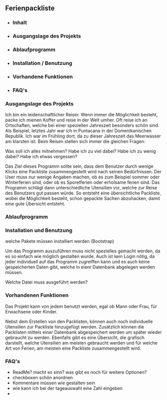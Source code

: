 ## Ferienpackliste

* ### Inhalt
* ### Ausgangslage des Projekts
* ### Ablaufprogramm
* ### Installation / Benutzung
* ### Vorhandene Funktionen
* ### FAQ's




### Ausgangslage des Projekts

Ich bin ein leidenschaftlicher Reiser. Wenn immer die Möglichkeit besteht, packe ich mienen Koffer
und reise in der Welt umher. Oft reise ich an Ortschaften, welche bei einer speziellen Jahreszeit besonders schön sind.
Als Beispiel, letztes Jahr war ich in Puntacana in der Domenikanischen Republik. Ich war im Frühling dort,
da zu dieser Jahreszeit das Meerwasser am klarsten ist. Beim Reisen stellen sich immer die gleichen Fragen:

Was soll ich alles mitnehmen?
Habe ich zu viel dabei?
Habe ich zu wenig dabei?
Habe ich etwas vergessen?

Das Ziel dieses Programm sollte sein, dass dem Benutzer durch wenige Klicks eine Packliste zusammengestellt wird
nach seinen Bedürfnissen. Der User muss nur wenige Angaben machen, ob es zum Beispiel sommer oder Winterferien sind, oder 
ob es Sporetferien oder erholsame ferien sind. Das Programm schlägt dann unterschiedliche Utensilien vor, welche zur Reise
des Benutzers gut passen würde. So entsteht eine übersichtliche Packliste, wobei die Möglichkeit besteht, schon 
gepackte Sachen abzuhacken, damit eine gute Übersicht entsteht.

### Ablaufprogramm


### Installation und Benutzung

welche Pakete müssen installiert werden
(Bootstrap)

Um das Programm auszuführen muss nicht spezielles gemacht werden, da es so einfach wie möglich gestalten wurde.
Auch ist kein Login nötig, da jeder individuell auf das Programm zugreiffen kann und es auch keine gespeicherten Daten gibt,
welche in eienr Datenbank abgelegen werden müssen.

Welche Datei muss ausgeführt werden?

### Vorhandenen Funktionen

Das Projekt kann von jedem benutzt werden, egal ob Mann oder Frau, für Erwachsene oder Kinder.

Nebst dem Erstellen von den Packlisten, können auch noch individuelle Utensilien zur Packliste hinzugefügt werden.
Zusätzlich können die Packlisten mittels einer Datenbank abgespeichert werden um später wieder gebraucht zu werden.
Ebenfalls gibt es eine Übersicht, die grafisch darstellt, welche Utensilien am meisten gebraucht werden und für welche Art
von Ferien, am meisten eine Packliste zusammengestellt wird.

### FAQ's

- ReadMe? macht so sinn? was gibt es noch für weitere Optionen?
- checkboxen schön anordnen
- Kommentare müssen wie gestalten sein
- wie kann ich bei der tageauswahl eine Zahl eingeben
- 